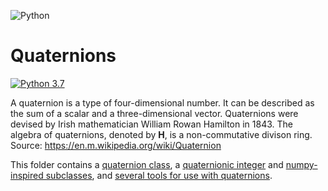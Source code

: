 ![Python](https://img.shields.io/badge/python-3670A0?style=for-the-badge&logo=python&logoColor=ffdd54)
# Quaternions
[![Python 3.7](https://img.shields.io/badge/python-3.7-blue.svg)](https://www.python.org/downloads/release/python-370/)

A quaternion is a type of four-dimensional number.  It can be described as the sum of a scalar and a three-dimensional vector.  Quaternions were devised by Irish mathematician William Rowan Hamilton in 1843.  The algebra of quaternions, denoted by <b>H</b>, is a non-commutative divison ring.  Source: https://en.m.wikipedia.org/wiki/Quaternion

This folder contains a [quaternion class](https://github.com/dbh2100/python/blob/main/quaternion/quaternion.py), a [quaternionic integer](https://github.com/dbh2100/python/blob/main/quaternion/quaternionic_integer.py) and [numpy-inspired subclasses](https://github.com/dbh2100/python/blob/main/quaternion/quaternion_numpy.py), and [several tools for use with quaternions](https://github.com/dbh2100/python/tree/main/quaternion/utils).
